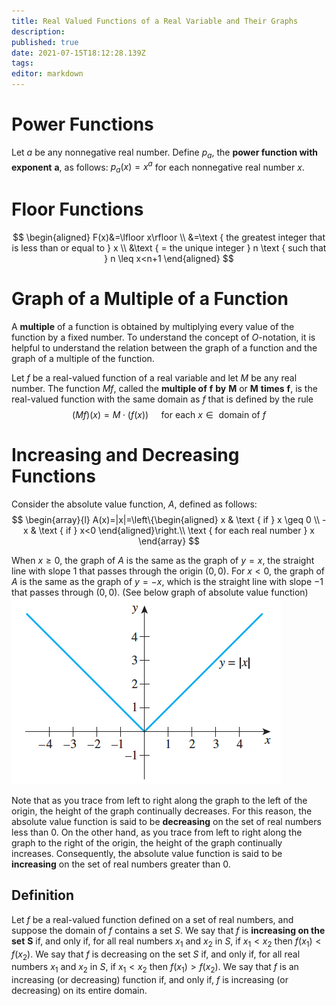 ```yaml
---
title: Real Valued Functions of a Real Variable and Their Graphs
description: 
published: true
date: 2021-07-15T18:12:28.139Z
tags: 
editor: markdown
---
```


# Power Functions
Let $a$ be any nonnegative real number. Define $p_{a}$, the **power function with exponent** $\boldsymbol{a}$, as follows:
$p_{a}(x)=x^{a}$ for each nonnegative real number $x$.

# Floor Functions

$$
\begin{aligned}
F(x)&=\lfloor x\rfloor \\
&=\text { the greatest integer that is less than or equal to } x \\
&\text { = the unique integer } n \text { such that } n \leq x<n+1
\end{aligned}
$$

# Graph of a Multiple of a Function
A **multiple** of a function is obtained by multiplying every value of the function by a fixed number. To understand the concept of $O$-notation, it is helpful to understand the relation between the graph of a function and the graph of a multiple of the function.

Let $f$ be a real-valued function of a real variable and let $M$ be any real number. The function $M f$, called the **multiple of** $\boldsymbol{f}$ **by** $\boldsymbol{M}$ or $\boldsymbol{M}$ **times** $\boldsymbol{f}$, is the real-valued function with the same domain as $f$ that is defined by the rule
$$
(M f)(x)=M \cdot(f(x)) \quad \text { for each } x \in \text { domain of } f
$$

# Increasing and Decreasing Functions

Consider the absolute value function, $A$, defined as follows: 
$$
\begin{array}{l}
A(x)=|x|=\left\{\begin{aligned}
x & \text { if } x \geq 0 \\
-x & \text { if } x<0
\end{aligned}\right.\\
\text { for each real number } x
\end{array}
$$

When $x \geq 0$, the graph of $A$ is the same as the graph of $y=x$, the straight line with slope 1 that passes through the origin $(0,0)$. For $x<0$, the graph of $A$ is the same as the graph of $y=-x$, which is the straight line with slope $-1$ that passes through $(0,0) .$ (See below graph of absolute value function)
![graph_of_absolute_value_function.png](/graph_of_absolute_value_function.png)

Note that as you trace from left to right along the graph to the left of the origin, the height of the graph continually decreases. For this reason, the absolute value function is said to be **decreasing** on the set of real numbers less than $0$. On the other hand, as you trace from left to right along the graph to the right of the origin, the height of the graph continually increases. Consequently, the absolute value function is said to be **increasing** on the set of real numbers greater than $0$.

## Definition
Let $f$ be a real-valued function defined on a set of real numbers, and suppose the domain of $f$ contains a set $S$. We say that $f$ is **increasing on the set** $\boldsymbol{S}$ if, and only if,
for all real numbers $x_{1}$ and $x_{2}$ in $S$, if $x_{1}<x_{2}$ then $f\left(x_{1}\right)<f\left(x_{2}\right)$.
We say that $f$ is decreasing on the set $S$ if, and only if,
for all real numbers $x_{1}$ and $x_{2}$ in $S$, if $x_{1}<x_{2}$ then $f\left(x_{1}\right)>f\left(x_{2}\right)$.
We say that $f$ is an increasing (or decreasing) function if, and only if, $f$ is increasing (or decreasing) on its entire domain.